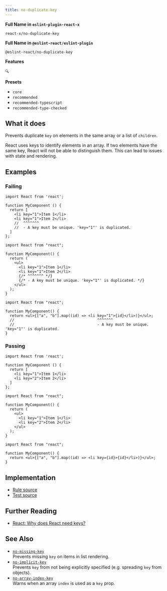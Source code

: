 ```yaml
---
title: no-duplicate-key
---
```


**Full Name in `eslint-plugin-react-x`**

```plain copy
react-x/no-duplicate-key
```

**Full Name in `@eslint-react/eslint-plugin`**

```plain copy
@eslint-react/no-duplicate-key
```

**Features**

`🔍`

**Presets**

- `core`
- `recommended`
- `recommended-typescript`
- `recommended-type-checked`

## What it does

Prevents duplicate `key` on elements in the same array or a list of `children`.

React uses keys to identify elements in an array. If two elements have the same key, React will not be able to distinguish them. This can lead to issues with state and rendering.

## Examples

### Failing

```tsx
import React from 'react';

function MyComponent () {
  return [
    <li key="1">Item 1</li>
    <li key="1">Item 2</li>
    //  ^^^^^^^
    //  - A key must be unique. 'key="1"' is duplicated.
  ]
};
```

```tsx
import React from "react";

function MyComponent() {
  return (
    <ul>
      <li key="1">Item 1</li>
      <li key="1">Item 2</li>
      {/* ^^^^^^^ */}
      {/* - A key must be unique. 'key="1"' is duplicated. */}
    </ul>
  );
}
```

```tsx
import React from "react";

function MyComponent() {
  return <ul>{["a", "b"].map((id) => <li key="1">{id}</li>)}</ul>;
  //                                     ^^^^^^^
  //                                     - A key must be unique. 'key="1"' is duplicated.
}
```

### Passing

```tsx
import React from 'react';

function MyComponent () {
  return [
    <li key="1">Item 1</li>
    <li key="2">Item 2</li>
  ]
};
```

```tsx
import React from "react";

function MyComponent() {
  return (
    <ul>
      <li key="1">Item 1</li>
      <li key="2">Item 2</li>
    </ul>
  );
}
```

```tsx
import React from "react";

function MyComponent() {
  return <ul>{["a", "b"].map((id) => <li key={id}>{id}</li>)}</ul>;
}
```

## Implementation

- [Rule source](https://github.com/Rel1cx/eslint-react/tree/main/packages/plugins/eslint-plugin-react-x/src/rules/no-duplicate-key.ts)
- [Test source](https://github.com/Rel1cx/eslint-react/tree/main/packages/plugins/eslint-plugin-react-x/src/rules/no-duplicate-key.spec.ts)

## Further Reading

- [React: Why does React need keys?](https://react.dev/learn/rendering-lists#why-does-react-need-keys)

## See Also

- [`no-missing-key`](./no-missing-key)\
  Prevents missing `key` on items in list rendering.
- [`no-implicit-key`](./no-implicit-key)\
  Prevents `key` from not being explicitly specified (e.g. spreading `key` from objects).
- [`no-array-index-key`](./no-array-index-key)\
  Warns when an array `index` is used as a `key` prop.

